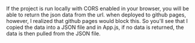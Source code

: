 If the project is run locally with CORS enabled in your browser, you will be able to return the json data from the url. when deployed to github pages, however, I realized that github pages would block this. So you'll see that I copied the data into a JSON file and in App.js, if no data is returned, the data is then pulled from the JSON file. 
